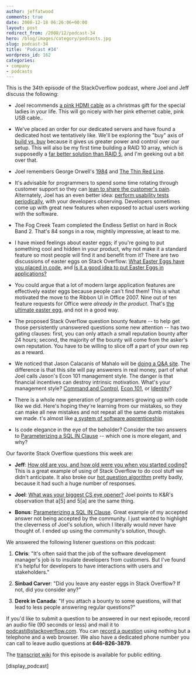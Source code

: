 ```yaml
---
author: jeffatwood
comments: true
date: 2008-12-18 06:26:06+00:00
layout: post
redirect_from: /2008/12/podcast-34
hero: /blog/images/category/podcasts.jpg
slug: podcast-34
title: 'Podcast #34'
wordpress_id: 162
categories:
- company
- podcasts
---
```



This is the 34th episode of the StackOverflow podcast, where Joel and Jeff discuss the following: 






  * Joel recommends [a pink HDMI cable](http://www.tigerdirect.com/applications/searchtools/item-details.asp?EdpNo=4211693) as a christmas gift for the special ladies in your life. This will go nicely with her pink ethernet cable, pink USB cable..   



  * We've placed an order for our dedicated servers and have found a dedicated host we tentatively like. We'll be exploring the "buy" axis of [build vs. buy](http://blog.stackoverflow.com/2008/12/server-hosting-rent-vs-buy/) because it gives us greater power and control over our setup. This will also be my first time building a RAID 10 array, which is supposedly a [far better solution than RAID 5](http://www.miracleas.com/BAARF/RAID5_versus_RAID10.txt), and I'm geeking out a bit over that.  



  * Joel remembers George Orwell's [1984](http://en.wikipedia.org/wiki/Nineteen_Eighty-Four) and [The Thin Red Line](http://www.imdb.com/title/tt0120863/).


  * It's advisable for programmers to spend some time rotating through customer support so they can [lean to share the customer's pain](http://www.codinghorror.com/blog/archives/001013.html). Alternately, Joel has an even better idea: [perform usability tests periodically](http://www.joelonsoftware.com/articles/UsabilityTestingwithMorae.html), with your developers observing. Developers sometimes come up with great new features when exposed to actual users working with the software.  



  * The Fog Creek Team completed the Endless Setlist on hard in Rock Band 2. That's 84 songs in a row, mightily impressive, at least to me.


  * I have mixed feelings about easter eggs; if you're going to put something cool and hidden in your product, why not make it a standard feature so most people will find it and benefit from it? There are two discussions of easter eggs on Stack Overflow: [What Easter Eggs have you placed in code](http://stackoverflow.com/questions/140376/what-easter-eggs-have-you-placed-in-code), and [Is it a good idea to put Easter Eggs in applications?](http://stackoverflow.com/questions/4943/is-it-a-good-idea-to-put-easter-eggs-in-applications)  



  * You could argue that a lot of modern large application features are effectively easter eggs because people can't find them! This is what motivated the move to the Ribbon UI in Office 2007. Nine out of ten feature requests for Office were _already in the product_. That's [the ultimate easter egg](http://www.wired.com/software/softwarereviews/news/2007/01/72596), and not in a good way.


  * The proposed Stack Overflow question bounty feature -- to help get those persistently unanswered questions some new attention -- has two gating clauses: first, you can only attach a small reputation bounty after 24 hours; second, the majority of the bounty will come from the asker's own reputation. You have to be willing to slice off a part of your own rep as a reward.


  * We noticed that Jason Calacanis of Mahalo will be [doing a Q&A site](http://abcnews.go.com/Technology/AheadoftheCurve/story?id=6464889&page=1). The difference is that this site will pay answerers in real money, part of what Joel calls Jason's Econ 101 management style. The danger is that financial incentives can destroy intrinsic motivation. What's your management style? [Command and Control](http://www.joelonsoftware.com/items/2006/08/08.html), [Econ 101](http://www.joelonsoftware.com/items/2006/08/09.html), or [Identity](http://www.joelonsoftware.com/items/2006/08/10.html)?


  * There is a whole new generation of programmers growing up with code like we did. Here's hoping they're learning from our mistakes, so they can make all new mistakes and not repeat all the same dumb mistakes we made. t's almost like [a system of software apprenticeship](http://www.codinghorror.com/blog/archives/000446.html).


  * Is code elegance in the eye of the beholder? Consider the two answers to [Parameterizing a SQL IN Clause](http://stackoverflow.com/questions/337704/parameterizing-a-sql-in-clause) -- which one is more elegant, and why?  





Our favorite Stack Overflow questions this week are:






  * **Jeff**: [How old are you, and how old were you when you started coding?](http://stackoverflow.com/questions/327973/how-old-are-you-and-how-old-were-you-when-you-started-coding) This is a great example of using of Stack Overflow to do cool stuff we didn't anticipate. It also broke our [hot question algorithm](http://stackoverflow.com/questions/24066/what-formula-should-be-used-to-determine-hot-questions) pretty badly, because it had such a huge number of responses.


  * **Joel**: [What was your biggest CS eye opener?](http://stackoverflow.com/questions/343390/what-was-your-biggest-cs-eye-opener) Joel points to K&R's observation that a[5] and 5[a] are the same thing.  



  * **Bonus**: [Parameterizing a SQL IN Clause](http://stackoverflow.com/questions/337704/parameterizing-a-sql-in-clause). Great example of my accepted answer not being accepted by the community. I just wanted to highlight the cleverness of Joel's solution, which I literally would never have thought of. I ended up using the community's solution, though.




We answered the following listener questions on this podcast:






  1. **Chris**: "It's often said that the job of the software development manager's job is to insulate developers from customers. But I've found it's helpful for developers to have interactions with users and stakeholders."


  2. **Sinbad Carver**: "Did you leave any easter eggs in Stack Overflow? If not, did you consider any?"


  3. **Derek in Canada**: "If you attach a bounty to some questions, will that lead to less people answering regular questions?"





If you'd like to submit a question to be answered in our next episode, record an audio file (90 seconds or less) and mail it to [podcast@stackoverflow.com](mailto:podcast@stackoverflow.com). You can [record a question](http://blog.stackoverflow.com/index.php/2008/05/recording-podcast-questions-using-your-telephone/) using nothing but a telephone and a web browser. We also have a dedicated phone number you can call to leave audio questions at **646-826-3879**.






The [transcript wiki](https://stackoverflow.fogbugz.com/default.asp?pg=pgWiki&command=view&ixWikiPage=29010) for this episode is available for public editing.






[display_podcast]
